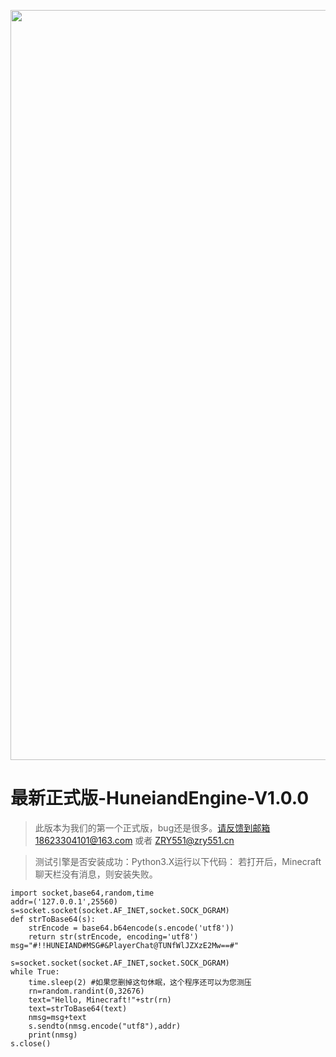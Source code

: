 <p align="center">
	<img src="http://res1.sikomc.xyz/hbg01.png" style="width: 1200px"></img>
</p>
<h1>最新正式版-HuneiandEngine-V1.0.0</h1>

>此版本为我们的第一个正式版，bug还是很多。请反馈到邮箱18623304101@163.com 或者 ZRY551@zry551.cn

>测试引擎是否安装成功：Python3.X运行以下代码： 若打开后，Minecraft聊天栏没有消息，则安装失败。
```#!/usr/bin/env python
import socket,base64,random,time
addr=('127.0.0.1',25560)
s=socket.socket(socket.AF_INET,socket.SOCK_DGRAM)
def strToBase64(s):
    strEncode = base64.b64encode(s.encode('utf8'))
    return str(strEncode, encoding='utf8')
msg="#!!HUNEIAND#MSG#&PlayerChat@TUNfWlJZXzE2Mw==#"

s=socket.socket(socket.AF_INET,socket.SOCK_DGRAM)
while True:
    time.sleep(2) #如果您删掉这句休眠，这个程序还可以为您测压
    rn=random.randint(0,32676)
    text="Hello, Minecraft!"+str(rn)
    text=strToBase64(text)
    nmsg=msg+text
    s.sendto(nmsg.encode("utf8"),addr)
    print(nmsg)
s.close()
